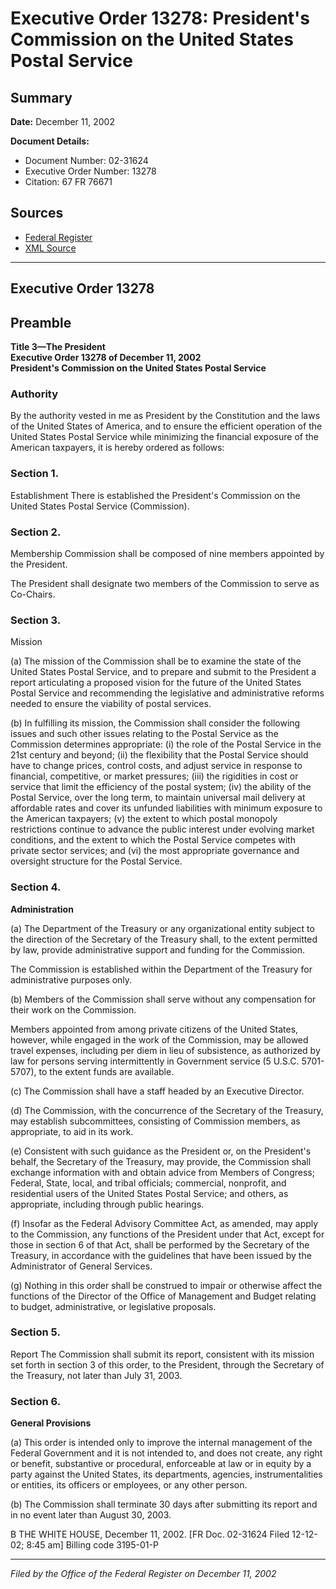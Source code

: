 # Executive Order 13278: President's Commission on the United States Postal Service

## Summary

**Date:** December 11, 2002

**Document Details:**
- Document Number: 02-31624
- Executive Order Number: 13278
- Citation: 67 FR 76671

## Sources
- [Federal Register](https://www.federalregister.gov/documents/2002/12/13/02-31624/presidents-commission-on-the-united-states-postal-service)
- [XML Source](https://www.federalregister.gov/documents/full_text/xml/2002/12/13/02-31624.xml)

---

## Executive Order 13278

## Preamble

**Title 3—The President**  
**Executive Order 13278 of December 11, 2002**  
**President's Commission on the United States Postal Service**

### Authority

By the authority vested in me as President by the Constitution and the laws of the United States of America, and to ensure the efficient operation of the United States Postal Service while minimizing the financial exposure of the American taxpayers, it is hereby ordered as follows:
### Section 1.

Establishment
There is established the President's Commission on the United States Postal Service (Commission).
### Section 2.

Membership
Commission shall be composed of nine members appointed by the President.

The President shall designate two members of the Commission to serve as Co-Chairs.
### Section 3.

Mission

(a) The mission of the Commission shall be to examine the state of the United States Postal Service, and to prepare and submit to the President a report articulating a proposed vision for the future of the United States Postal Service and recommending the legislative and administrative reforms needed to ensure the viability of postal services.

(b) In fulfilling its mission, the Commission shall consider the following issues and such other issues relating to the Postal Service as the Commission determines appropriate:
    (i) the role of the Postal Service in the 21st century and beyond;
    (ii) the flexibility that the Postal Service should have to change prices, control costs, and adjust service in response to financial, competitive, or market pressures;
    (iii) the rigidities in cost or service that limit the efficiency of the postal system;
    (iv) the ability of the Postal Service, over the long term, to maintain universal mail delivery at affordable rates and cover its unfunded liabilities with minimum exposure to the American taxpayers;
    (v) the extent to which postal monopoly restrictions continue to advance the public interest under evolving market conditions, and the extent to which the Postal Service competes with private sector services; and
    (vi) the most appropriate governance and oversight structure for the Postal Service.
### Section 4.

**Administration**

(a) The Department of the Treasury or any organizational entity subject to the direction of the Secretary of the Treasury shall, to the extent permitted by law, provide administrative support and funding for the Commission.

The Commission is established within the Department of the Treasury for administrative purposes only.

(b) Members of the Commission shall serve without any compensation for their work on the Commission.

Members appointed from among private citizens of the United States, however, while engaged in the work of the Commission, may be allowed travel expenses, including per diem in lieu of subsistence, as authorized by law for persons serving intermittently in Government service (5 U.S.C. 5701-5707), to the extent funds are available.

(c) The Commission shall have a staff headed by an Executive Director.

(d) The Commission, with the concurrence of the Secretary of the Treasury, may establish subcommittees, consisting of Commission members, as appropriate, to aid in its work.

(e) Consistent with such guidance as the President or, on the President's behalf, the Secretary of the Treasury, may provide, the Commission shall exchange information with and obtain advice from Members of Congress; Federal, State, local, and tribal officials; commercial, nonprofit, and residential users of the United States Postal Service; and others, as appropriate, including through public hearings.

(f) Insofar as the Federal Advisory Committee Act, as amended, may apply to the Commission, any functions of the President under that Act, except for those in section 6 of that Act, shall be performed by the Secretary of the Treasury, in accordance with the guidelines that have been issued by the Administrator of General Services.

(g) Nothing in this order shall be construed to impair or otherwise affect the functions of the Director of the Office of Management and Budget relating to budget, administrative, or legislative proposals.
### Section 5.

Report
The Commission shall submit its report, consistent with its mission set forth in section 3 of this order, to the President, through the Secretary of the Treasury, not later than July 31, 2003.
### Section 6.

**General Provisions**

(a) This order is intended only to improve the internal management of the Federal Government and it is not intended to, and does not create, any right or benefit, substantive or procedural, enforceable at law or in equity by a party against the United States, its departments, agencies, instrumentalities or entities, its officers or employees, or any other person.

(b) The Commission shall terminate 30 days after submitting its report and in no event later than August 30, 2003.

B
THE WHITE HOUSE,
December 11, 2002. 
[FR Doc. 02-31624
Filed 12-12-02; 8:45 am]
Billing code 3195-01-P

---

*Filed by the Office of the Federal Register on December 11, 2002*
